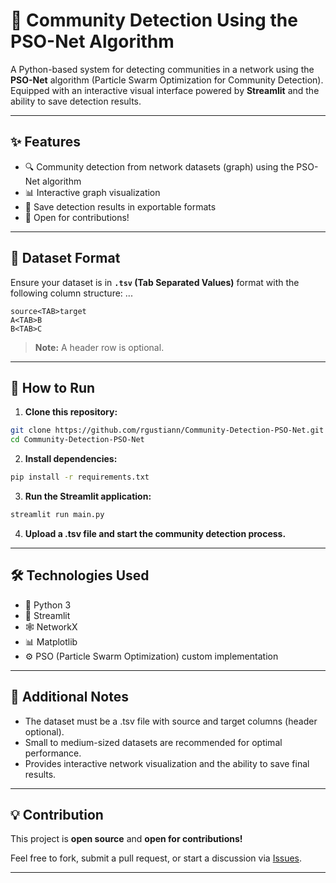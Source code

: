 # 🧠 Community Detection Using the PSO-Net Algorithm

A Python-based system for detecting communities in a network using the **PSO-Net** algorithm (Particle Swarm Optimization for Community Detection). Equipped with an interactive visual interface powered by **Streamlit** and the ability to save detection results.

---

## ✨ Features

- 🔍 Community detection from network datasets (graph) using the PSO-Net algorithm
- 📊 Interactive graph visualization
- 💾 Save detection results in exportable formats
- 🤝 Open for contributions!

---

## 📂 Dataset Format

Ensure your dataset is in **`.tsv` (Tab Separated Values)** format with the following column structure:
...
```
source<TAB>target
A<TAB>B
B<TAB>C
```
> **Note:** A header row is optional.

---

## 🚀 How to Run

1. **Clone this repository:**

```bash
git clone https://github.com/rgustiann/Community-Detection-PSO-Net.git
cd Community-Detection-PSO-Net
````

2. **Install dependencies:**

```bash
pip install -r requirements.txt
```

3. **Run the Streamlit application:**

```bash
streamlit run main.py
```

4. **Upload a .tsv file and start the community detection process.**

---

## 🛠 Technologies Used

* 🐍 Python 3
* 🎈 Streamlit
* 🕸️ NetworkX
* 📊 Matplotlib
* ⚙️ PSO (Particle Swarm Optimization) custom implementation

---

## 📌  Additional Notes
* The dataset must be a .tsv file with source and target columns (header optional).
* Small to medium-sized datasets are recommended for optimal performance.
* Provides interactive network visualization and the ability to save final results.
---

## 💡 Contribution

This project is **open source** and **open for contributions!**

Feel free to fork, submit a pull request, or start a discussion via [Issues](https://github.com/rgustiann/Community-Detection-PSO-Net/issues).

---

